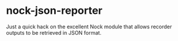 # nock-json-reporter

Just a quick hack on the excellent Nock module that allows recorder outputs to be retrieved in JSON format.
